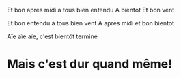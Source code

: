 Et bon apres midi a tous bien entendu
A bientot
Et bon vent

Et bon entendu à tous bien vent
A apres midi
et bon bientot

Aïe aïe aïe, c'est bientôt terminé
# Mais c'est dur quand même!